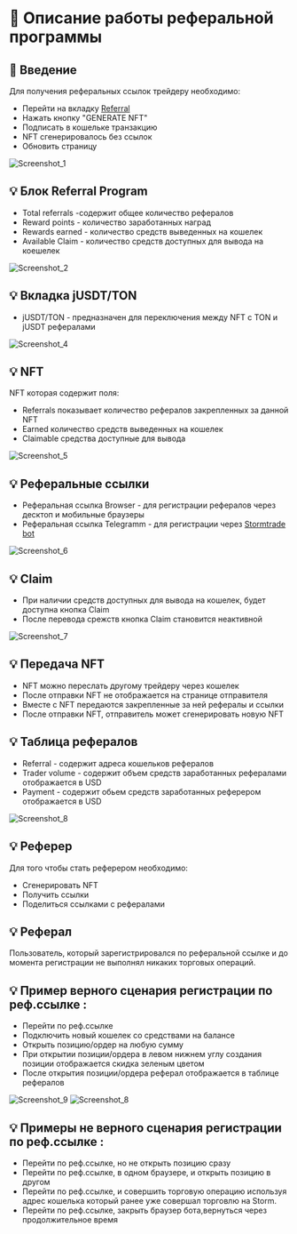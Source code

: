 # 💎 Описание работы реферальной программы

## 👋 Введение
Для получения реферальных ссылок трейдеру необходимо:
 
 * Перейти на вкладку [Referral](https://stage.stormtrade.dev/referral) 
 * Нажать кнопку "GENERATE NFT"
 * Подписать в кошельке транзакцию
 * NFT сгенерировалось без ссылок
 * Обновить страницу

![Screenshot_1](https://github.com/TestKeeper/ref/assets/97809269/ba0843af-3df7-4757-99b7-41e31a222874)


## 💡 Блок Referral Program
 
*  Total referrals -содержит общее количество рефералов
*  Reward points - количество заработанных наград
*  Rewards earned - количество средств выведенных на кошелек
*  Available Claim - количество средств доступных для вывода на коешелек

![Screenshot_2](https://github.com/TestKeeper/ref/assets/97809269/f6869065-4431-46c0-a98f-5d6a31a2ca6f)



 ## 💡 Вкладка jUSDT/TON
 * jUSDT/TON - предназначен для переключения  между NFT с TON и jUSDT рефералами
 
![Screenshot_4](https://github.com/TestKeeper/ref/assets/97809269/1abc66e5-c2c2-4b6c-90cb-b40f248f44a1)


 ## 💡 NFT 
   NFT которая содержит поля:
 * Referrals показывает количество рефералов закрепленных за данной NFT
 * Earned количество средств выведенных на кошелек
 * Claimable средства доступные для вывода

![Screenshot_5](https://github.com/TestKeeper/ref/assets/97809269/605057cd-c3ee-4ba5-ad9a-ba7070557df5)


 ## 💡 Реферальные ссылки
 
 *  Реферальная ссылка Browser - для  регистрации рефералов через десктоп и мобильные браузеры
 *  Реферальная ссылка Telegramm - для регистрации через   [Stormtrade bot](https://t.me/stage_storm_tg_bot/trade) 

   ![Screenshot_6](https://github.com/TestKeeper/ref/assets/97809269/1d388046-7c6f-442b-bed3-48b90052bf36)


 ## 💡 Claim
 
 * При наличии средств доступных для вывода на кошелек, будет доступна кнопка Claim
 * После перевода срежств кнопка Claim становится неактивной

 ![Screenshot_7](https://github.com/TestKeeper/ref/assets/97809269/61807b04-b9e7-411c-a1dd-122e13921b56)


 ## 💡 Передача NFT
 
 * NFT можно переслать другому трейдеру через кошелек
 * После отправки NFT не отображается на странице отправителя
 * Вместе с NFT передаются закрепленные за ней рефералы и ссылки
 * После отправки NFT, отправитель может сгенерировать новую NFT

 ## 💡 Таблица  рефералов
 
 * Referral -	содержит адреса кошельков рефералов
 * Trader volume - содержит объем средств заработанных рефералами отображается в USD
 * Payment - содержит  обьем средств заработанных реферером отображается в USD
 
 ![Screenshot_8](https://github.com/TestKeeper/ref/assets/97809269/d647c1d5-0862-4732-9eaa-db056023e6e4)


## 💡 Реферер
 
 Для того чтобы стать реферером необходимо:
 *  Cгенерировать NFT
 *  Получить ссылки
 *  Поделиться ссылками с рефералами

## 💡 Реферал
 
 Пользователь, который зарегистрировался по реферальной ссылке и до момента регистрации не выполнял никаких торговых операций.

    
## 💡 Пример верного сценария регистрации по реф.ссылке :
  
 *  Перейти по реф.ссылке
 *  Подключить новый кошелек со средствами на балансе
 *  Открыть позицию/ордер на любую сумму
 *  При  открытии позиции/ордера в левом нижнем углу создания позиции отображается скидка зеленым цветом
 *  После  открытия позиции/ордера  реферал отображается в таблице рефералов

   ![Screenshot_9](https://github.com/TestKeeper/ref/assets/97809269/7ad1afdf-972a-4f3a-a1ee-6608a926811c)
   ![Screenshot_8](https://github.com/TestKeeper/ref/assets/97809269/e417a09a-cf03-4125-aa89-cf6d1941ec74)

## 💡 Примеры не верного сценария регистрации по реф.ссылке :

 *  Перейти по реф.ссылке, но не открыть позицию сразу
 *  Перейти по реф.ссылке, в одном браузере, и открыть позицию в другом
 *  Перейти по реф.ссылке, и совершить торговую операцию используя адрес кошелька который ранее уже совершал торговлю на Storm.
 *  Перейти по реф.ссылке, закрыть браузер бота,вернуться через продолжительное время

 

